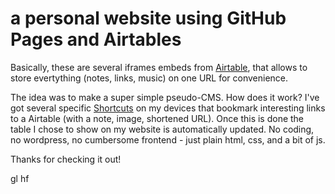 # a personal website using GitHub Pages and Airtables

Basically, these are several iframes embeds from [Airtable](https://airtable.com), that allows to store evertything (notes, links, music) on one URL for convenience.

The idea was to make a super simple pseudo-CMS. How does it work? I've got several specific [Shortcuts](https://itunes.apple.com/us/app/shortcuts/id915249334?mt=8) on my devices that bookmark interesting links to a Airtable (with a note, image, shortened URL). Once this is done the table I chose to show on my website is automatically updated. No coding, no wordpress, no cumbersome frontend - just plain html, css, and a bit of js.

Thanks for checking it out! 

gl hf
